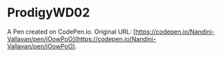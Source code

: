 # ProdigyWD02

A Pen created on CodePen.io. Original URL: [https://codepen.io/Nandini-Vallavan/pen/jOowPoO](https://codepen.io/Nandini-Vallavan/pen/jOowPoO).

